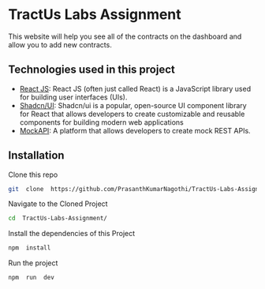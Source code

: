# TractUs Labs Assignment

This website will help you see all of the contracts on the dashboard and allow you to add new contracts.

## Technologies used in this project

-   [React JS](https://react.dev/): React JS (often just called React) is a JavaScript library used for building user interfaces (UIs).
-   [Shadcn/UI](https://ui.shadcn.com/): Shadcn/ui is a popular, open-source UI component library for React that allows developers to create customizable and reusable components for building modern web applications
-   [MockAPI](https://mockapi.io/): A platform that allows developers to create mock REST APIs.

## Installation

Clone this repo

```bash
git  clone  https://github.com/PrasanthKumarNagothi/TractUs-Labs-Assignment.git
```

Navigate to the Cloned Project

```bash
cd  TractUs-Labs-Assignment/
```

Install the dependencies of this Project

```bash
npm  install
```

Run the project

```bash
npm  run  dev
```
